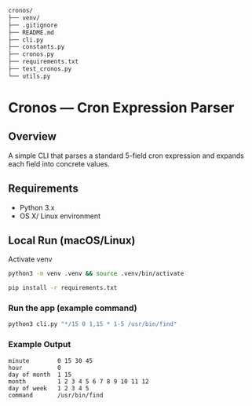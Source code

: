 ```bash
cronos/
├── venv/
├── .gitignore
├── README.md
├── cli.py
├── constants.py
├── cronos.py
├── requirements.txt
├── test_cronos.py
└── utils.py
```

# Cronos — Cron Expression Parser

## Overview
A simple CLI that parses a standard 5-field cron expression and expands each field into concrete values.

## Requirements
- Python 3.x
- OS X/ Linux environment

## Local Run (macOS/Linux)

Activate venv
```bash
python3 -m venv .venv && source .venv/bin/activate
```
```bash
pip install -r requirements.txt
```

### Run the app (example command)
```bash
python3 cli.py "*/15 0 1,15 * 1-5 /usr/bin/find"
```
### Example Output

```text
minute        0 15 30 45
hour          0
day of month  1 15
month         1 2 3 4 5 6 7 8 9 10 11 12
day of week   1 2 3 4 5
command       /usr/bin/find
```
